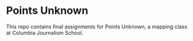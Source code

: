 # Points Unknown
This repo contains final assignments for Points Unknown, a mapping class at Columbia Journalism School.
